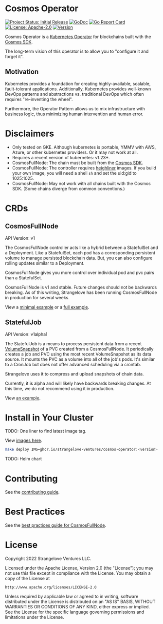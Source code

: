 # Cosmos Operator

[![Project Status: Initial Release](https://img.shields.io/badge/repo%20status-active-green.svg?style=flat-square)](https://www.repostatus.org/#active)
[![GoDoc](https://img.shields.io/badge/godoc-reference-blue?style=flat-square&logo=go)](https://pkg.go.dev/github.com/strangelove-ventures/cosmos-operator)
[![Go Report Card](https://goreportcard.com/badge/github.com/strangelove-ventures/cosmos-operator)](https://goreportcard.com/report/github.com/strangelove-ventures/cosmos-operator)
[![License: Apache-2.0](https://img.shields.io/github/license/strangelove-ventures/cosmos-operator.svg?style=flat-square)](https://github.com/strangelove-ventures/cosmos-operator/blob/main/LICENSE)
[![Version](https://img.shields.io/github/tag/strangelove-ventures/cosmos-operator.svg?style=flat-square)](https://github.com/cosmos/strangelove-ventures/cosmos-operator)

Cosmos Operator is a [Kubernetes Operator](https://kubernetes.io/docs/concepts/extend-kubernetes/operator/) for blockchains built with the [Cosmos SDK](https://github.com/cosmos/cosmos-sdk). 

The long-term vision of this operator is to allow you to "configure it and forget it". 

## Motivation

Kubernetes provides a foundation for creating highly-available, scalable, fault-tolerant applications. 
Additionally, Kubernetes provides well-known DevOps patterns and abstractions vs. 
traditional DevOps which often requires "re-inventing the wheel".

Furthermore, the Operator Pattern allows us to mix infrastructure with business logic, 
thus minimizing human intervention and human error.

# Disclaimers

* Only tested on GKE. Although kubernetes is portable, YMMV with AWS, Azure, or other kubernetes providers. Or it may not work at all.
* Requires a recent version of kubernetes: v1.23+.
* CosmosFullNode: The chain must be built from the [Cosmos SDK](https://github.com/cosmos/cosmos-sdk).
* CosmosFullNode: The controller requires [heighliner](https://github.com/strangelove-ventures/heighliner) images. If you build your own image, you will need a shell `sh` and set the uid:gid to 1025:1025.
* CosmosFullNode: May not work with all chains built with the Cosmos SDK. (Some chains diverge from common conventions.)

# CRDs

## CosmosFullNode

API Version: v1

The CosmosFullNode controller acts like a hybrid between a StatefulSet and a Deployment.
Like a StatefulSet, each pod has a corresponding persistent volume to manage persisted blockchain data.
But, you can also configure rolling updates similar to a Deployment.

CosmosFullNode gives you more control over individual pod and pvc pairs than a StatefulSet.

CosmosFullNode is v1 and stable. Future changes should not be backwards breaking. 
As of this writing, Strangelove has been running CosmosFullNode in production for several weeks.

View a [minimal example](./config/samples/cosmos_v1_cosmosfullnode.yaml) or a [full example](./config/samples/cosmos_v1_cosmosfullnode_full.yaml).

## StatefulJob

API Version: v1alpha1

The StatefulJob is a means to process persistent data from a recent [VolumeSnapshot](https://kubernetes.io/docs/concepts/storage/volume-snapshots/) of a PVC created from a CosmosFullNode. 
It periodically creates a job and PVC using the most recent VolumeSnapshot as its data source. It mounts the PVC as a volume into all of the job's pods. 
It's similar to a CronJob but does not offer advanced scheduling via a crontab. 

Strangelove uses it to compress and upload snapshots of chain data.

Currently, it is alpha and will likely have backwards breaking changes. At this time, we do not recommend using it in production.

View [an example](./config/samples/cosmos_v1alpha1_statefuljob.yaml).

# Install in Your Cluster

TODO: One liner to find latest image tag.

View [images here](https://github.com/strangelove-ventures/cosmos-operator/pkgs/container/cosmos-operator).

```sh
make deploy IMG=ghcr.io/strangelove-ventures/cosmos-operator:<version>
```

TODO: Helm chart

# Contributing

See the [contributing guide](./docs/contributing.md).

# Best Practices

See the [best practices guide for CosmosFullNode](./docs/fullnode_best_practices.md).

# License

Copyright 2022 Strangelove Ventures LLC.

Licensed under the Apache License, Version 2.0 (the "License");
you may not use this file except in compliance with the License.
You may obtain a copy of the License at

    http://www.apache.org/licenses/LICENSE-2.0

Unless required by applicable law or agreed to in writing, software
distributed under the License is distributed on an "AS IS" BASIS,
WITHOUT WARRANTIES OR CONDITIONS OF ANY KIND, either express or implied.
See the License for the specific language governing permissions and
limitations under the License.
